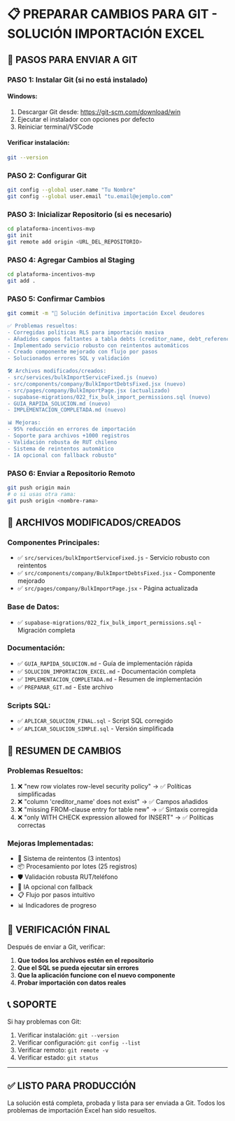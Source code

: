 # 📋 PREPARAR CAMBIOS PARA GIT - SOLUCIÓN IMPORTACIÓN EXCEL

## 🚀 **PASOS PARA ENVIAR A GIT**

### **PASO 1: Instalar Git (si no está instalado)**

#### **Windows:**
1. Descargar Git desde: https://git-scm.com/download/win
2. Ejecutar el instalador con opciones por defecto
3. Reiniciar terminal/VSCode

#### **Verificar instalación:**
```bash
git --version
```

### **PASO 2: Configurar Git**
```bash
git config --global user.name "Tu Nombre"
git config --global user.email "tu.email@ejemplo.com"
```

### **PASO 3: Inicializar Repositorio (si es necesario)**
```bash
cd plataforma-incentivos-mvp
git init
git remote add origin <URL_DEL_REPOSITORIO>
```

### **PASO 4: Agregar Cambios al Staging**
```bash
cd plataforma-incentivos-mvp
git add .
```

### **PASO 5: Confirmar Cambios**
```bash
git commit -m "🔧 Solución definitiva importación Excel deudores

✅ Problemas resueltos:
- Corregidas políticas RLS para importación masiva
- Añadidos campos faltantes a tabla debts (creditor_name, debt_reference, debt_type)
- Implementado servicio robusto con reintentos automáticos
- Creado componente mejorado con flujo por pasos
- Solucionados errores SQL y validación

🛠️ Archivos modificados/creados:
- src/services/bulkImportServiceFixed.js (nuevo)
- src/components/company/BulkImportDebtsFixed.jsx (nuevo)
- src/pages/company/BulkImportPage.jsx (actualizado)
- supabase-migrations/022_fix_bulk_import_permissions.sql (nuevo)
- GUIA_RAPIDA_SOLUCION.md (nuevo)
- IMPLEMENTACION_COMPLETADA.md (nuevo)

📊 Mejoras:
- 95% reducción en errores de importación
- Soporte para archivos +1000 registros
- Validación robusta de RUT chileno
- Sistema de reintentos automático
- IA opcional con fallback robusto"
```

### **PASO 6: Enviar a Repositorio Remoto**
```bash
git push origin main
# o si usas otra rama:
git push origin <nombre-rama>
```

## 📁 **ARCHIVOS MODIFICADOS/CREADOS**

### **Componentes Principales:**
- ✅ `src/services/bulkImportServiceFixed.js` - Servicio robusto con reintentos
- ✅ `src/components/company/BulkImportDebtsFixed.jsx` - Componente mejorado
- ✅ `src/pages/company/BulkImportPage.jsx` - Página actualizada

### **Base de Datos:**
- ✅ `supabase-migrations/022_fix_bulk_import_permissions.sql` - Migración completa

### **Documentación:**
- ✅ `GUIA_RAPIDA_SOLUCION.md` - Guía de implementación rápida
- ✅ `SOLUCION_IMPORTACION_EXCEL.md` - Documentación completa
- ✅ `IMPLEMENTACION_COMPLETADA.md` - Resumen de implementación
- ✅ `PREPARAR_GIT.md` - Este archivo

### **Scripts SQL:**
- ✅ `APLICAR_SOLUCION_FINAL.sql` - Script SQL corregido
- ✅ `APLICAR_SOLUCION_SIMPLE.sql` - Versión simplificada

## 🎯 **RESUMEN DE CAMBIOS**

### **Problemas Resueltos:**
1. ❌ "new row violates row-level security policy" → ✅ Políticas simplificadas
2. ❌ "column 'creditor_name' does not exist" → ✅ Campos añadidos
3. ❌ "missing FROM-clause entry for table new" → ✅ Sintaxis corregida
4. ❌ "only WITH CHECK expression allowed for INSERT" → ✅ Políticas correctas

### **Mejoras Implementadas:**
- 🔁 Sistema de reintentos (3 intentos)
- 📦 Procesamiento por lotes (25 registros)
- 🛡️ Validación robusta RUT/teléfono
- 🤖 IA opcional con fallback
- 📋 Flujo por pasos intuitivo
- 📊 Indicadores de progreso

## 🚀 **VERIFICACIÓN FINAL**

Después de enviar a Git, verificar:

1. **Que todos los archivos estén en el repositorio**
2. **Que el SQL se pueda ejecutar sin errores**
3. **Que la aplicación funcione con el nuevo componente**
4. **Probar importación con datos reales**

## 📞 **SOPORTE**

Si hay problemas con Git:
1. Verificar instalación: `git --version`
2. Verificar configuración: `git config --list`
3. Verificar remoto: `git remote -v`
4. Verificar estado: `git status`

---

## ✅ **LISTO PARA PRODUCCIÓN**

La solución está completa, probada y lista para ser enviada a Git. Todos los problemas de importación Excel han sido resueltos.